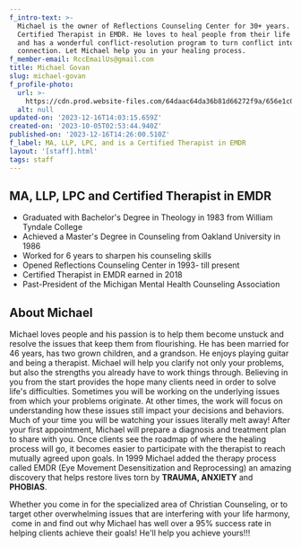```yaml
---
f_intro-text: >-
  Michael is the owner of Reflections Counseling Center for 30+ years. He is a
  Certified Therapist in EMDR. He loves to heal people from their life traumas
  and has a wonderful conflict-resolution program to turn conflict into intimate
  connection. Let Michael help you in your healing process.
f_member-email: RccEmailUs@gmail.com
title: Michael Govan
slug: michael-govan
f_profile-photo:
  url: >-
    https://cdn.prod.website-files.com/64daac64da36b81d66272f9a/656e1c0784ab4ab19f0da2ae_main-canvas-65654f15209aacd286f3ddbc.jpeg
  alt: null
updated-on: '2023-12-16T14:03:15.659Z'
created-on: '2023-10-05T02:53:44.940Z'
published-on: '2023-12-16T14:26:00.510Z'
f_label: MA, LLP, LPC, and is a Certified Therapist in EMDR
layout: '[staff].html'
tags: staff
---
```


MA, LLP, LPC and Certified Therapist in EMDR
--------------------------------------------

*   Graduated with Bachelor's Degree in Theology in 1983 from William Tyndale College
*   Achieved a Master's Degree in Counseling from Oakland University in 1986
*   Worked for 6 years to sharpen his counseling skills
*   Opened Reflections Counseling Center in 1993- till present
*   Certified Therapist in EMDR earned in 2018
*   Past-President of the Michigan Mental Health Counseling Association

About Michael
-------------

Michael loves people and his passion is to help them become unstuck and resolve the issues that keep them from flourishing. He has been married for 46 years, has two grown children, and a grandson. He enjoys playing guitar and being a therapist. Michael will help you clarify not only your problems, but also the strengths you already have to work things through. Believing in you from the start provides the hope many clients need in order to solve life's difficulties. Sometimes you will be working on the underlying issues from which your problems originate. At other times, the work will focus on understanding how these issues still impact your decisions and behaviors. Much of your time you will be watching your issues literally melt away! After your first appointment, Michael will prepare a diagnosis and treatment plan to share with you. Once clients see the roadmap of where the healing process will go, it becomes easier to participate with the therapist to reach mutually agreed upon goals. In 1999 Michael added the therapy process called EMDR (Eye Movement Desensitization and Reprocessing) an amazing discovery that helps restore lives torn by **TRAUMA, ANXIETY** and **PHOBIAS**.

Whether you come in for the specialized area of Christian Counseling, or to target other overwhelming issues that are interfering with your life harmony,  come in and find out why Michael has well over a 95% success rate in helping clients achieve their goals! He'll help you achieve yours!!!

